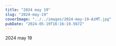 ```yaml
---
title: "2024 may 19"
slug: "2024-may-19"
coverImage: "../../images/2024-may-19-AzMT.jpg"
pubDate: "2024-05-19T16:16:19.567Z"
---
```


2024 may 19
